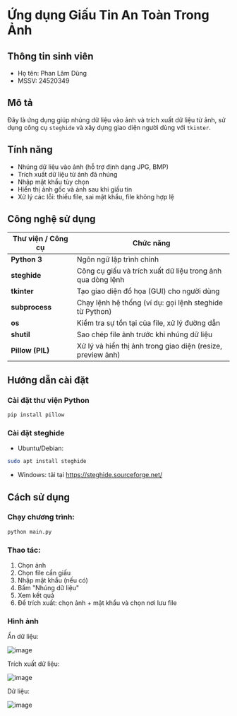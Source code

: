 # Ứng dụng Giấu Tin An Toàn Trong Ảnh

## Thông tin sinh viên

- Họ tên: Phan Lâm Dũng  
- MSSV: 24520349

## Mô tả

Đây là ứng dụng giúp nhúng dữ liệu vào ảnh và trích xuất dữ liệu từ ảnh, sử dụng công cụ `steghide` và xây dựng giao diện người dùng với `tkinter`.

## Tính năng

- Nhúng dữ liệu vào ảnh (hỗ trợ định dạng JPG, BMP)
- Trích xuất dữ liệu từ ảnh đã nhúng
- Nhập mật khẩu tùy chọn
- Hiển thị ảnh gốc và ảnh sau khi giấu tin
- Xử lý các lỗi: thiếu file, sai mật khẩu, file không hợp lệ

## Công nghệ sử dụng

| Thư viện / Công cụ | Chức năng |
|--------------------|-----------|
| **Python 3**     | Ngôn ngữ lập trình chính |
| **steghide**       | Công cụ giấu và trích xuất dữ liệu trong ảnh qua dòng lệnh |
| **tkinter**        | Tạo giao diện đồ họa (GUI) cho người dùng |
| **subprocess**     | Chạy lệnh hệ thống (ví dụ: gọi lệnh steghide từ Python) |
| **os**             | Kiểm tra sự tồn tại của file, xử lý đường dẫn |
| **shutil**         | Sao chép file ảnh trước khi nhúng dữ liệu |
| **Pillow (PIL)**   | Xử lý và hiển thị ảnh trong giao diện (resize, preview ảnh) |

## Hướng dẫn cài đặt

### Cài đặt thư viện Python
```bash
pip install pillow
```

### Cài đặt steghide
- Ubuntu/Debian:
```bash
sudo apt install steghide
```

- Windows: tải tại https://steghide.sourceforge.net/

## Cách sử dụng

### Chạy chương trình:
```bash
python main.py
```

### Thao tác:

1. Chọn ảnh
2. Chọn file cần giấu
3. Nhập mật khẩu (nếu có)
4. Bấm "Nhúng dữ liệu"
5. Xem kết quả
6. Để trích xuất: chọn ảnh + mật khẩu và chọn nơi lưu file

### Hình ảnh

Ẩn dữ liệu:

![image](https://github.com/user-attachments/assets/068c945d-6da4-4b77-a735-3ae3482e1e69)

Trích xuất dữ liệu:

![image](https://github.com/user-attachments/assets/f37decf1-c134-4022-a157-e567bdfa07f7)

Dữ liệu:

![image](https://github.com/user-attachments/assets/e290ea28-1398-4ad2-9199-b0eb61a4bdda)


